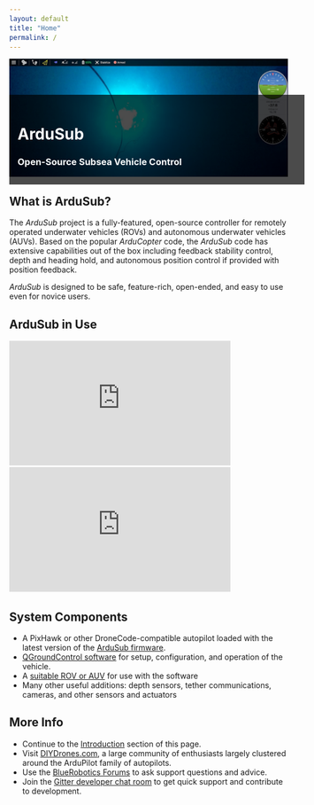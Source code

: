 ```yaml
---
layout: default
title: "Home"
permalink: /
---
```


<div style="position:relative;width:100%">
	<img src="/images/bluerov-up-1.jpg" alt="Reef picture from ArduSub" class="img-responsive" />
	<div style="position:absolute;top:30%;left:0;width:100%;color:white;text-shadow:none;background: rgba(0,0,0,0.7);padding:15px;"> 
		<h1 class="no-anchor">ArduSub</h1>
		<h3 class="no-anchor">Open-Source Subsea Vehicle Control</h3>
	</div>
</div>

## What is ArduSub?

The *ArduSub* project is a fully-featured, open-source controller for remotely operated underwater vehicles (ROVs) and autonomous underwater vehicles (AUVs). Based on the popular *ArduCopter* code, the *ArduSub* code has extensive capabilities out of the box including feedback stability control, depth and heading hold, and autonomous position control if provided with position feedback.

*ArduSub* is designed to be safe, feature-rich, open-ended, and easy to use even for novice users.

## ArduSub in Use

<div class="row">
	<div class="col-md-6">
		<iframe width="400" height="225" src="https://www.youtube.com/embed/BV91zgzEFHs" frameborder="0" allowfullscreen></iframe>
	</div>
	<div class="col-md-6">
		<iframe width="400" height="225" src="https://www.youtube.com/embed/qVMpD-v-dfY" frameborder="0" allowfullscreen></iframe>
	</div>
</div>

## System Components

- A PixHawk or other DroneCode-compatible autopilot loaded with the latest version of the [ArduSub firmware](#).
- [QGroundControl software](#) for setup, configuration, and operation of the vehicle.
- A [suitable ROV or AUV](http://bluerobotics.com) for use with the software
- Many other useful additions: depth sensors, tether communications, cameras, and other sensors and actuators

## More Info

- Continue to the [Introduction](/introduction/) section of this page.
- Visit [DIYDrones.com](http://diydrones.com), a large community of enthusiasts largely clustered around the ArduPilot family of autopilots.
- Use the [BlueRobotics Forums](http://bluerobotics.com/forums/) to ask support questions and advice.
- Join the [Gitter developer chat room](https://gitter.im/bluerobotics/ardusub) to get quick support and contribute to development.
